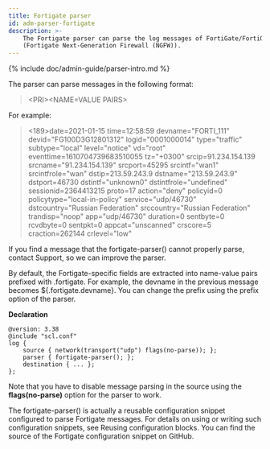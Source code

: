 ```yaml
---
title: Fortigate parser
id: adm-parser-fortigate
description: >-
    The Fortigate parser can parse the log messages of FortiGate/FortiOS
    (Fortigate Next-Generation Firewall (NGFW)).  
---
```


{% include doc/admin-guide/parser-intro.md %}

The parser can parse messages in the following format:

>\<PRI\>\<NAME=VALUE PAIRS\>

For example:

><189>date=2021-01-15 time=12:58:59 devname="FORTI_111" devid="FG100D3G12801312" logid="0001000014" type="traffic" subtype="local" level="notice" vd="root" eventtime=1610704739683510055 tz="+0300" srcip=91.234.154.139 srcname="91.234.154.139" srcport=45295 srcintf="wan1" srcintfrole="wan" dstip=213.59.243.9 dstname="213.59.243.9" dstport=46730 dstintf="unknown0" dstintfrole="undefined" sessionid=2364413215 proto=17 action="deny" policyid=0 policytype="local-in-policy" service="udp/46730" dstcountry="Russian Federation" srccountry="Russian Federation" trandisp="noop" app="udp/46730" duration=0 sentbyte=0 rcvdbyte=0 sentpkt=0 appcat="unscanned" crscore=5 craction=262144 crlevel="low"

If you find a message that the fortigate-parser() cannot properly parse,
contact Support, so we can improve
the parser.

By default, the Fortigate-specific fields are extracted into name-value
pairs prefixed with .fortigate. For example, the devname in the previous
message becomes ${.fortigate.devname}. You can change the prefix using
the prefix option of the parser.

**Declaration**

```config
@version: 3.38
@include "scl.conf"
log {
    source { network(transport("udp") flags(no-parse)); };
    parser { fortigate-parser(); };
    destination { ... };
};
```

Note that you have to disable message parsing in the source using the
**flags(no-parse)** option for the parser to work.

The fortigate-parser() is actually a reusable configuration snippet
configured to parse Fortigate messages. For details on using or writing
such configuration snippets, see Reusing configuration blocks.
You can find the source of the Fortigate configuration snippet on GitHub.
